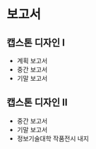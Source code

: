 # 보고서
## 캡스톤 디자인 I 
 - 계획 보고서
 - 중간 보고서
 - 기말 보고서

## 캡스톤 디자인 II
 - 중간 보고서
 - 기말 보고서
 - 정보기술대학 작품전시 내지
